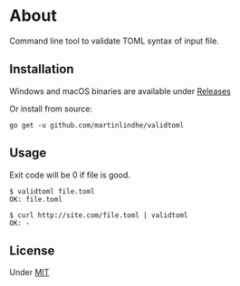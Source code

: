 # About

Command line tool to validate TOML syntax of input file.


## Installation

Windows and macOS binaries are available under [Releases](https://github.com/martinlindhe/validtoml/releases)

Or install from source:

    go get -u github.com/martinlindhe/validtoml


## Usage

Exit code will be 0 if file is good.

    $ validtoml file.toml
    OK: file.toml

    $ curl http://site.com/file.toml | validtoml
    OK: -


## License

Under [MIT](LICENSE)

